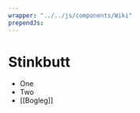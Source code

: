 ```yaml
---
wrapper: "../../js/components/Wiki"
prependJs:
---
```


# Stinkbutt

* One
* Two
* [[Bogleg]]
